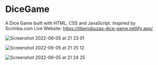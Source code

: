 # DiceGame
A Dice Game built with HTML, CSS and JavaScript. Inspired by Scrimba.com
Live Website: https://tiberiubuzas-dice-game.netlify.app/



![Screenshot 2022-06-05 at 21 23 01](https://user-images.githubusercontent.com/48926984/172067422-857f6491-6345-4ec0-a235-12ed7880b6cf.png)

![Screenshot 2022-06-05 at 21 25 12](https://user-images.githubusercontent.com/48926984/172067444-4fe42efd-9004-42fa-a316-9eaadb139037.png)

![Screenshot 2022-06-05 at 21 24 25](https://user-images.githubusercontent.com/48926984/172067450-af553435-98e8-4b5a-b10d-f5e17d7836ce.png)

